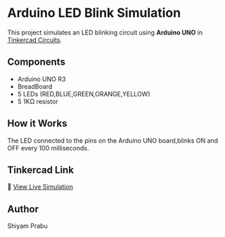 # Arduino LED Blink Simulation

This project simulates an LED blinking circuit using **Arduino UNO** in [Tinkercad Circuits](https://www.tinkercad.com/).

## Components
- Arduino UNO R3
- BreadBoard
- 5 LEDs (RED,BLUE,GREEN,ORANGE,YELLOW)
- 5 1KΩ resistor

## How it Works
The LED connected to the pins on the Arduino UNO board,blinks ON and OFF every 100 milliseconds.

## Tinkercad Link
🔗 [View Live Simulation](https://www.tinkercad.com/things/9UFXzagACxI/editel?returnTo=%2Fdashboard&sharecode=SQLbYNXNLja1hEL3-Q4aKbUev0x00zE9ykT7Dae1Md4)

## Author
Shiyam Prabu
